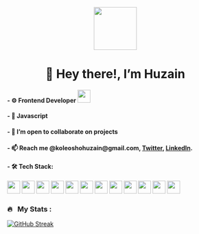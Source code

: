 <div id="header" align="center">
  <img src="https://media.giphy.com/media/M9gbBd9nbDrOTu1Mqx/giphy.gif" width="100"/>
</div>
<h1 align="center">👋 Hey there!, I’m Huzain</h1> 
<h4>- ⚙ Frontend Developer <img src="https://media.giphy.com/media/WUlplcMpOCEmTGBtBW/giphy.gif" width="30"> </h4>
<h4>- 💪 Javascript</h4>
<h4>- 💞️ I’m open to collaborate on projects</h4> 
<h4>- 📫 Reach me @koleoshohuzain@gmail.com, <a href="https://twitter.com/_Uzayn">Twitter</a>, <a href="https://www.linkedin.com/in/uzayn/">LinkedIn</a>.</h4>

<h4>- 🛠 Tech Stack: </h4>
<img width=30 src="https://cdn.jsdelivr.net/gh/devicons/devicon/icons/react/react-original.svg" />
<img width=30 src="https://cdn.jsdelivr.net/gh/devicons/devicon/icons/nextjs/nextjs-original-wordmark.svg" />
<img width=30 src="https://cdn.jsdelivr.net/gh/devicons/devicon/icons/javascript/javascript-original.svg" />
<img width=30 src="https://cdn.jsdelivr.net/gh/devicons/devicon/icons/typescript/typescript-original.svg" />
<img width=30 src="https://cdn.jsdelivr.net/gh/devicons/devicon/icons/jquery/jquery-plain-wordmark.svg" />
<img width=30 src="https://cdn.jsdelivr.net/gh/devicons/devicon/icons/nodejs/nodejs-original.svg" />
<img width=30 src="https://cdn.jsdelivr.net/gh/devicons/devicon/icons/express/express-original.svg" />
<img width=30 src="https://cdn.jsdelivr.net/gh/devicons/devicon/icons/tailwindcss/tailwindcss-plain.svg" />
<img width=30 src="https://cdn.jsdelivr.net/gh/devicons/devicon/icons/css3/css3-original-wordmark.svg" />
<img width=30 src="https://cdn.jsdelivr.net/gh/devicons/devicon/icons/bootstrap/bootstrap-original-wordmark.svg" />
<img width=30 src="https://cdn.jsdelivr.net/gh/devicons/devicon/icons/sass/sass-original.svg" />
<img width=30 src="https://cdn.jsdelivr.net/gh/devicons/devicon/icons/html5/html5-original-wordmark.svg" />




### 🔥 &nbsp; My Stats :
[![GitHub Streak](http://github-readme-streak-stats.herokuapp.com?user=Uzayn&theme=dark&background=000000)](https://git.io/streak-stats)

                                                                                                                                        
<!---[![Top Langs](https://github-readme-stats.vercel.app/api/top-langs/?username=Uzayn&layout=compact&theme=vision-friendly-dark)](https://github.com/anuraghazra/github-readme-stats)--->

<!---
Uzayn/Uzayn is a ✨ special ✨ repository because its `README.md` (this file) appears on your GitHub profile.
You can click the Preview link to take a look at your changes.
--->
